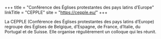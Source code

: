 +++
title = "Conférence des Églises protestantes des pays latins d’Europe"
linkTitle = "CEPPLE"
site = "https://cepple.eu/"
+++

La CEPPLE (Conférence des Églises protestantes des pays latins d’Europe) regroupe des Églises de Belgique, d’Espagne, de France, d’Italie, du Portugal et de Suisse. Elle organise régulièrement un colloque qui les réunit.